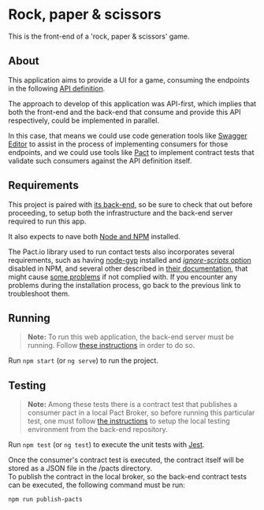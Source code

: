 # Rock, paper & scissors

This is the front-end of a 'rock, paper & scissors' game.

## About

This application aims to provide a UI for a game, consuming the endpoints in the following [API definition](https://github.com/jobosk/rps-api).

The approach to develop of this application was API-first, which implies that both the front-end and the back-end that consume and provide this API respectively, could be implemented in parallel.

In this case, that means we could use code generation tools like [Swagger Editor](https://editor.swagger.io/) to assist in the process of implementing consumers for those endpoints, and we could use tools like [Pact](https://pact.io/) to implement contract tests that validate such consumers against the API definition itself.

## Requirements

This project is paired with [its back-end](https://github.com/jobosk/rps-service), so be sure to check that out before proceeding, to setup both the infrastructure and the back-end server required to run this app.

It also expects to nave both [Node and NPM](https://docs.npmjs.com/downloading-and-installing-node-js-and-npm) installed.

The Pact.io library used to run contact tests also incorporates several requirements, such as having [node-gyp](https://github.com/nodejs/node-gyp#installation) installed and [*ignore-scripts* option](https://docs.npmjs.com/cli/v9/commands/npm-run-script#ignore-scripts) disabled in NPM, and several other described in [their documentation](https://github.com/pact-foundation/pact-js-core#installation), that might cause [some problems](https://docs.pact.io/implementation_guides/javascript/docs/troubleshooting) if not complied with. If you encounter any problems during the installation process, go back to the previous link to troubleshoot them.

## Running

> **Note:** To run this web application, the back-end server must be running. Follow [these instructions](https://github.com/jobosk/rps-service#installation) in order to do so.

Run `npm start` (or `ng serve`) to run the project.

## Testing

> **Note:** Among these tests there is a contract test that publishes a consumer pact in a local Pact Broker, so before running this particular test, one must follow [the instructions](https://github.com/jobosk/rps-service#testing) to setup the local testing environment from the back-end repository.

Run `npm test` (or `ng test`) to execute the unit tests with [Jest](https://jestjs.io).

Once the consumer's contract test is executed, the contract itself will be stored as a JSON file in the /pacts directory.\
To publish the contract in the local broker, so the back-end contract tests can be executed, the following command must be run:
```
npm run publish-pacts
```
